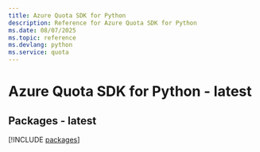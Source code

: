 ```yaml
---
title: Azure Quota SDK for Python
description: Reference for Azure Quota SDK for Python
ms.date: 08/07/2025
ms.topic: reference
ms.devlang: python
ms.service: quota
---
```

# Azure Quota SDK for Python - latest
## Packages - latest
[!INCLUDE [packages](quota-index.md)]